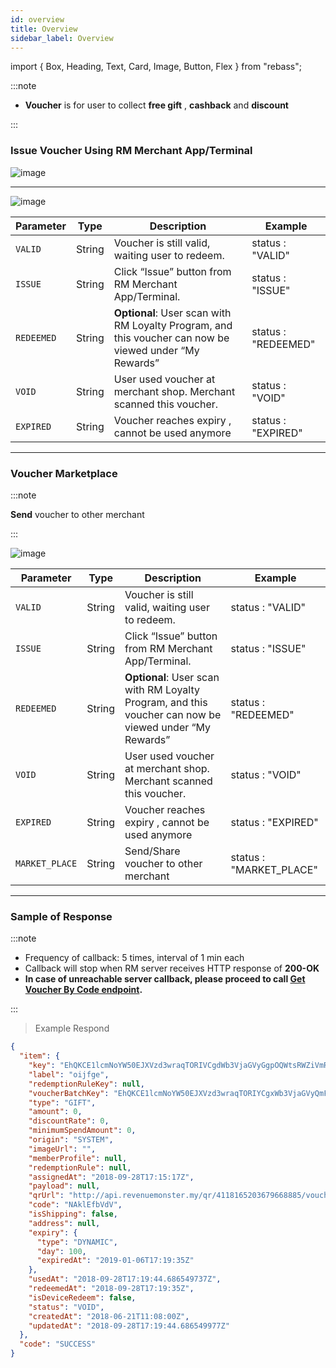```yaml
---
id: overview
title: Overview
sidebar_label: Overview
---
```


import { Box, Heading, Text, Card, Image, Button, Flex } from "rebass";

:::note

- **Voucher** is for user to collect **free gift** , **cashback** and **discount**

:::

### Issue Voucher Using RM Merchant App/Terminal

![image](/img/voucher/issue-voucher.png)

<hr/>

![image](/img/voucher/issue-voucher-api.png)

| Parameter  | Type   | Description                                                                                            | Example             |
| ---------- | ------ | ------------------------------------------------------------------------------------------------------ | ------------------- |
| `VALID`    | String | Voucher is still valid, waiting user to redeem.                                                        | status : "VALID"    |
| `ISSUE`    | String | Click “Issue” button from RM Merchant App/Terminal.                                                    | status : "ISSUE"    |
| `REDEEMED` | String | **Optional**: User scan with RM Loyalty Program, and this voucher can now be viewed under “My Rewards” | status : "REDEEMED" |
| `VOID`     | String | User used voucher at merchant shop. Merchant scanned this voucher.                                     | status : "VOID"     |
| `EXPIRED`  | String | Voucher reaches expiry , cannot be used anymore                                                        | status : "EXPIRED"  |

<hr/>

### Voucher Marketplace

:::note

**Send** voucher to other merchant

:::

![image](/img/voucher/marketplace-voucher.png)

| Parameter      | Type   | Description                                                                                            | Example                 |
| -------------- | ------ | ------------------------------------------------------------------------------------------------------ | ----------------------- |
| `VALID`        | String | Voucher is still valid, waiting user to redeem.                                                        | status : "VALID"        |
| `ISSUE`        | String | Click “Issue” button from RM Merchant App/Terminal.                                                    | status : "ISSUE"        |
| `REDEEMED`     | String | **Optional**: User scan with RM Loyalty Program, and this voucher can now be viewed under “My Rewards” | status : "REDEEMED"     |
| `VOID`         | String | User used voucher at merchant shop. Merchant scanned this voucher.                                     | status : "VOID"         |
| `EXPIRED`      | String | Voucher reaches expiry , cannot be used anymore                                                        | status : "EXPIRED"      |
| `MARKET_PLACE` | String | Send/Share voucher to other merchant                                                                   | status : "MARKET_PLACE" |

<hr/>

### Sample of Response

:::note

- Frequency of callback: 5 times, interval of 1 min each
- Callback will stop when RM server receives HTTP response of **200-OK**
- **In case of unreachable server callback, please proceed to call [Get Voucher By Code endpoint](/campaign/voucher/voucher-by-code.md).**

:::

> Example Respond

```json
{
  "item": {
    "key": "EhQKCE1lcmNoYW50EJXVzd3wraqTORIVCgdWb3VjaGVyGgpOQWtsRWZiVmRW",
    "label": "oijfge",
    "redemptionRuleKey": null,
    "voucherBatchKey": "EhQKCE1lcmNoYW50EJXVzd3wraqTORIYCgxWb3VjaGVyQmF0Y2gQkvnGweaB2uQg",
    "type": "GIFT",
    "amount": 0,
    "discountRate": 0,
    "minimumSpendAmount": 0,
    "origin": "SYSTEM",
    "imageUrl": "",
    "memberProfile": null,
    "redemptionRule": null,
    "assignedAt": "2018-09-28T17:15:17Z",
    "payload": null,
    "qrUrl": "http://api.revenuemonster.my/qr/4118165203679668885/voucher/NAklEfbVdV",
    "code": "NAklEfbVdV",
    "isShipping": false,
    "address": null,
    "expiry": {
      "type": "DYNAMIC",
      "day": 100,
      "expiredAt": "2019-01-06T17:19:35Z"
    },
    "usedAt": "2018-09-28T17:19:44.686549737Z",
    "redeemedAt": "2018-09-28T17:19:35Z",
    "isDeviceRedeem": false,
    "status": "VOID",
    "createdAt": "2018-06-21T11:08:00Z",
    "updatedAt": "2018-09-28T17:19:44.686549977Z"
  },
  "code": "SUCCESS"
}
```
